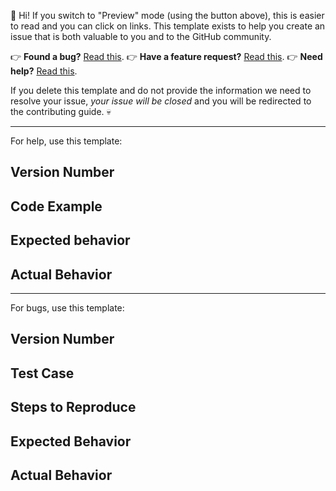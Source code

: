 :wave: Hi! If you switch to "Preview" mode (using the button above), this is easier to read and you can click on links. This template exists to help you create an issue that is both valuable to you and to the GitHub community.

:point_right: **Found a bug?** [Read this](https://github.com/pburtchaell/redux-promise-middleware/blob/master/.github/CONTRIBUTING.md#found-a-bug).
:point_right: **Have a feature request?** [Read this](https://github.com/pburtchaell/redux-promise-middleware/blob/master/.github/CONTRIBUTING.md#have-a-feature-request).
:point_right: **Need help?** [Read this](https://github.com/pburtchaell/redux-promise-middleware/blob/master/.github/CONTRIBUTING.md#need-help).

If you delete this template and do not provide the information we need to resolve your issue, *your issue will be closed* and you will be redirected to the contributing guide. :skull:

---

For help, use this template:

## Version Number

## Code Example

## Expected behavior

## Actual Behavior

---

For bugs, use this template:

## Version Number

## Test Case

## Steps to Reproduce

## Expected Behavior

## Actual Behavior
